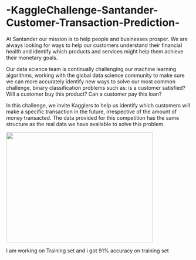 # -KaggleChallenge-Santander-Customer-Transaction-Prediction-

At Santander our mission is to help people and businesses prosper. We are always looking for ways to help our customers understand their financial health and identify which products and services might help them achieve their monetary goals.

Our data science team is continually challenging our machine learning algorithms, working with the global data science community to make sure we can more accurately identify new ways to solve our most common challenge, binary classification problems such as: is a customer satisfied? Will a customer buy this product? Can a customer pay this loan?

In this challenge, we invite Kagglers to help us identify which customers will make a specific transaction in the future, irrespective of the amount of money transacted. The data provided for this competition has the same structure as the real data we have available to solve this problem.

<img src="https://storage.googleapis.com/kaggle-media/competitions/santander/atm_image.png" width="400" height="300" >

I am working on Training set and i got 91% accuracy on training set
